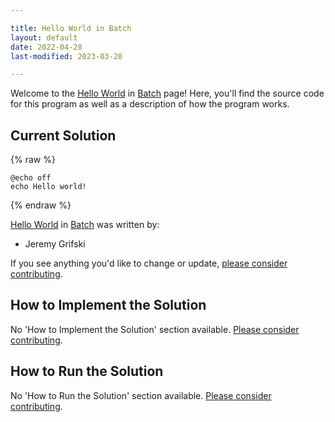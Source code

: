 ```yaml
---

title: Hello World in Batch
layout: default
date: 2022-04-28
last-modified: 2023-03-20

---
```


Welcome to the [Hello World](https://sampleprograms.io/projects/hello-world) in [Batch](https://sampleprograms.io/languages/batch) page! Here, you'll find the source code for this program as well as a description of how the program works.

## Current Solution

{% raw %}

```batch
@echo off
echo Hello world!
```

{% endraw %}

[Hello World](https://sampleprograms.io/projects/hello-world) in [Batch](https://sampleprograms.io/languages/batch) was written by:

- Jeremy Grifski

If you see anything you'd like to change or update, [please consider contributing](https://github.com/TheRenegadeCoder/sample-programs).

## How to Implement the Solution

No 'How to Implement the Solution' section available. [Please consider contributing](https://github.com/TheRenegadeCoder/sample-programs-website).

## How to Run the Solution

No 'How to Run the Solution' section available. [Please consider contributing](https://github.com/TheRenegadeCoder/sample-programs-website).